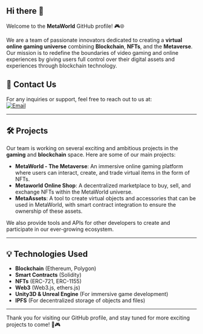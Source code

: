 ## Hi there 👋

Welcome to the **MetaWorld** GitHub profile! 🎮🌐

We are a team of passionate innovators dedicated to creating a **virtual online gaming universe** combining **Blockchain**, **NFTs**, and the **Metaverse**. Our mission is to redefine the boundaries of video gaming and online experiences by giving users full control over their digital assets and experiences through blockchain technology.

## 📧 Contact Us

For any inquiries or support, feel free to reach out to us at:  
[![Email](https://img.shields.io/badge/Contact%20Us-Email-blue?style=for-the-badge&logo=gmail)](mailto:admin@metaworld.shop)

---

## 🛠️ Projects

Our team is working on several exciting and ambitious projects in the **gaming** and **blockchain** space. Here are some of our main projects:

- **MetaWorld - The Metaverse**: An immersive online gaming platform where users can interact, create, and trade virtual items in the form of NFTs.
- **Metaworld Online Shop**: A decentralized marketplace to buy, sell, and exchange NFTs within the MetaWorld universe.
- **MetaAssets**: A tool to create virtual objects and accessories that can be used in MetaWorld, with smart contract integration to ensure the ownership of these assets.

We also provide tools and APIs for other developers to create and participate in our ever-growing ecosystem.

---

## 💡 Technologies Used

- **Blockchain** (Ethereum, Polygon)
- **Smart Contracts** (Solidity)
- **NFTs** (ERC-721, ERC-1155)
- **Web3** (Web3.js, ethers.js)
- **Unity3D & Unreal Engine** (For immersive game development)
- **IPFS** (For decentralized storage of objects and files)

---

Thank you for visiting our GitHub profile, and stay tuned for more exciting projects to come! 🚀🎮
